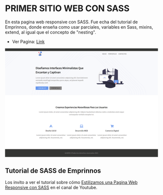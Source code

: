 # PRIMER SITIO WEB CON SASS

En esta pagina web responsive con SASS. Fue echa del tutorial de Emprinnos, donde enseña como usar parciales, variables en Sass, mixins, extend, al igual que el concepto de "nesting".

- Ver Pagina: [Link](https://sergio-ivan-melgarejo.github.io/sass-landing-page/)

![Sitio web creado con Bootstrap 5](./img/screencapture.png)

## Tutorial de SASS de Emprinnos

Los invito a ver el tutorial sobre cómo [Estilizamos una Pagina Web Responsive con SASS](https://www.youtube.com/watch?v=4lb_IC9nmA0) en el canal de Youtube.